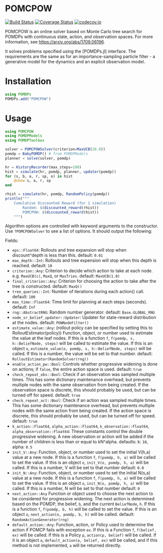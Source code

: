 # POMCPOW

[![Build Status](https://travis-ci.org/JuliaPOMDP/POMCPOW.jl.svg?branch=master)](https://travis-ci.org/JuliaPOMDP/POMCPOW.jl)
[![Coverage Status](https://coveralls.io/repos/JuliaPOMDP/POMCPOW.jl/badge.svg?branch=master&service=github)](https://coveralls.io/github/JuliaPOMDP/POMCPOW.jl?branch=master)
[![codecov.io](http://codecov.io/github/JuliaPOMDP/POMCPOW.jl/coverage.svg?branch=master)](http://codecov.io/github/JuliaPOMDP/POMCPOW.jl?branch=master)

POMCPOW is an online solver based on Monte Carlo tree search for POMDPs with continuous state, action, and observation spaces. For more information, see https://arxiv.org/abs/1709.06196.

It solves problems specified using the [POMDPs.jl] interface. The requirements are the same as for an importance-sampling particle filter - a generative model for the dynamics and an explicit observation model.

# Installation

```julia
using POMDPs
POMDPs.add("POMCPOW")
```

# Usage

```julia
using POMCPOW
using POMDPModels
using POMDPToolbox

solver = POMCPOWSolver(criterion=MaxUCB(20.0))
pomdp = BabyPOMDP() # from POMDPModels
planner = solve(solver, pomdp)

hr = HistoryRecorder(max_steps=100)
hist = simulate(hr, pomdp, planner, updater(pomdp))
for (s, b, a, r, sp, o) in hist
    @show s, a, r, sp
end

rhist = simulate(hr, pomdp, RandomPolicy(pomdp))
println("""
    Cumulative Discounted Reward (for 1 simulation)
        Random: $(discounted_reward(rhist))
        POMCPOW: $(discounted_reward(hist))
    """)
```

Algorithm options are controlled with keyword arguments to the constructor. Use `?POMCPOWSolver` to see a list of options. It should output the following:

Fields:

- `eps::Float64`:
    Rollouts and tree expansion will stop when discount^depth is less than this.
    default: `0.01`
- `max_depth::Int`:
    Rollouts and tree expension will stop when this depth is reached.
    default: `10`
- `criterion::Any`:
    Criterion to decide which action to take at each node. e.g. `MaxUCB(c)`, `MaxQ`, or `MaxTries`.
    default: `MaxUCB(1.0)`
- `final_criterion::Any`:
    Criterion for choosing the action to take after the tree is constructed.
    default: `MaxQ()`
- `tree_queries::Int`:
    Number of iterations during each action() call.
    default: `100`
- `max_time::Float64`:
    Time limit for planning at each steps (seconds).
    default: `Inf`
- `rng::AbstractRNG`:
    Random number generator.
    default: `Base.GLOBAL_RNG`
- `node_sr_belief_updater::Updater`:
    Updater for state-reward distribution at the nodes.
    default: `POWNodeFilter()`
- `estimate_value::Any`: (rollout policy can be specified by setting this to RolloutEstimator(policy))
    Function, object, or number used to estimate the value at the leaf nodes.
    If this is a function `f`, `f(pomdp, s, h::BeliefNode, steps)` will be called to estimate the value.
    If this is an object `o`, `estimate_value(o, pomdp, s, h::BeliefNode, steps)` will be called.
    If this is a number, the value will be set to that number.
    default: `RolloutEstimator(RandomSolver(rng))`
- `enable_action_pw::Bool`:
    Controls whether progressive widening is done on actions; if `false`, the entire action space is used.
    default: `true`
- `check_repeat_obs::Bool`:
    Check if an observation was sampled multiple times. This has some dictionary maintenance overhead, but prevents multiple nodes with the same observation from being created. If the observation space is discrete, this should probably be used, but can be turned off for speed.
    default: `true`
- `check_repeat_act::Bool`:
    Check if an action was sampled multiple times. This has some dictionary maintenance overhead, but prevents multiple nodes with the same action from being created. If the action space is discrete, this should probably be used, but can be turned off for speed.
    default: `true`
- `k_action::Float64`, `alpha_action::Float64`, `k_observation::Float64`, `alpha_observation::Float64`:
    These constants control the double progressive widening. A new observation
    or action will be added if the number of children is less than or equal to kN^alpha.
    defaults: k: `10`, alpha: `0.5`
- `init_V::Any`:
    Function, object, or number used to set the initial V(h,a) value at a new node.
    If this is a function `f`, `f(pomdp, h, a)` will be called to set the value.
    If this is an object `o`, `init_V(o, pomdp, h, a)` will be called.
    If this is a number, V will be set to that number
    default: `0.0`
- `init_N::Any`:
    Function, object, or number used to set the initial N(s,a) value at a new node.
    If this is a function `f`, `f(pomdp, h, a)` will be called to set the value.
    If this is an object `o`, `init_N(o, pomdp, h, a)` will be called.
    If this is a number, N will be set to that number
    default: `0`
- `next_action::Any`
    Function or object used to choose the next action to be considered for progressive widening.
    The next action is determined based on the POMDP, the belief, `b`, and the current `BeliefNode`, `h`.
    If this is a function `f`, `f(pomdp, b, h)` will be called to set the value.
    If this is an object `o`, `next_action(o, pomdp, b, h)` will be called.
    default: `RandomActionGenerator(rng)`
- `default_action::Any`:
    Function, action, or Policy used to determine the action if POMCP fails with exception `ex`.
    If this is a Function `f`, `f(belief, ex)` will be called.
    If this is a Policy `p`, `action(p, belief)` will be called.
    If it is an object `a`, `default_action(a, belief, ex)` will be called, and
    if this method is not implemented, `a` will be returned directly.
